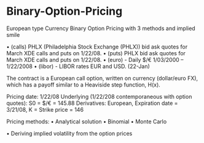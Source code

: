 # Binary-Option-Pricing
European type Currency Binary Option Pricing with 3 methods and implied smile

•	(calls) PHLX (Philadelphia Stock Exchange (PHLX)) bid ask quotes for March XDE calls and puts on 1/22/08.
•	(puts) PHLX bid ask quotes for March XDE calls and puts on 1/22/08.
•	(euro) -  Daily $/€ 1/03/2000 – 1/22/2008
•	(libor) -  LIBOR rates EUR and USD. (22-Jan)

The contract is a European call option, written on currency (dollar/euro FX), which has a payoff similar to a Heaviside step function, H(x).

Pricing date:  1/22/08
Underlying (1/22/208 contemporaneous with option quotes):  S0 = $/€ = 145.88
Derivatives:  European, Expiration date = 3/21/08, K = Strike price = 146

Pricing methods:
•	Analytical solution
•	Binomial
•	Monte Carlo

•	Deriving implied volatility from the option prices

